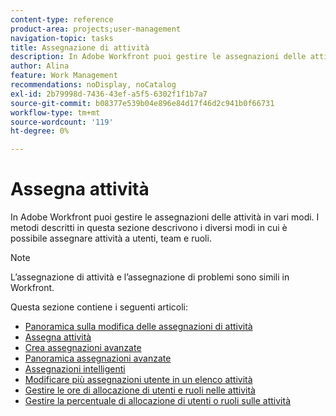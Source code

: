 ```yaml
---
content-type: reference
product-area: projects;user-management
navigation-topic: tasks
title: Assegnazione di attività
description: In Adobe Workfront puoi gestire le assegnazioni delle attività in vari modi. I metodi descritti in questa sezione descrivono i diversi modi in cui è possibile assegnare attività a utenti, team e ruoli.
author: Alina
feature: Work Management
recommendations: noDisplay, noCatalog
exl-id: 2b79998d-7436-43ef-a5f5-6302f1f1b7a7
source-git-commit: b08377e539b04e896e84d17f46d2c941b0f66731
workflow-type: tm+mt
source-wordcount: '119'
ht-degree: 0%

---
```


# Assegna attività

In Adobe Workfront puoi gestire le assegnazioni delle attività in vari modi. I metodi descritti in questa sezione descrivono i diversi modi in cui è possibile assegnare attività a utenti, team e ruoli.

>[!NOTE]
>
>L’assegnazione di attività e l’assegnazione di problemi sono simili in Workfront.

Questa sezione contiene i seguenti articoli:

* [Panoramica sulla modifica delle assegnazioni di attività](../../../manage-work/tasks/assign-tasks/modify-task-assignments-overview.md)
* [Assegna attività](../../../manage-work/tasks/assign-tasks/assign-tasks.md)
* [Crea assegnazioni avanzate](../../../manage-work/tasks/assign-tasks/create-advanced-assignments.md)
* [Panoramica assegnazioni avanzate](../../../manage-work/tasks/assign-tasks/smart-assignments.md)
* [Assegnazioni intelligenti](../../../manage-work/tasks/assign-tasks/make-smart-assignments.md)
* [Modificare più assegnazioni utente in un elenco attività](../../../manage-work/tasks/assign-tasks/modify-multiple-assignments-in-task-list.md)
* [Gestire le ore di allocazione di utenti e ruoli nelle attività](../../../manage-work/tasks/assign-tasks/manage-allocation-hours-on-tasks.md)
* [Gestire la percentuale di allocazione di utenti o ruoli sulle attività](../../../manage-work/tasks/assign-tasks/manage-allocation-percentage-on-tasks.md)
